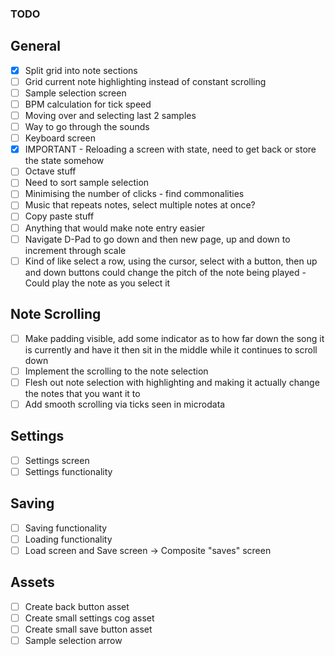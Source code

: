 ### TODO

## General

-   [x] Split grid into note sections
-   [ ] Grid current note highlighting instead of constant scrolling
-   [ ] Sample selection screen
-   [ ] BPM calculation for tick speed
-   [ ] Moving over and selecting last 2 samples
-   [ ] Way to go through the sounds
-   [ ] Keyboard screen
-   [x] IMPORTANT - Reloading a screen with state, need to get back or store the state somehow
-   [ ] Octave stuff
-   [ ] Need to sort sample selection
-   [ ] Minimising the number of clicks - find commonalities
-   [ ] Music that repeats notes, select multiple notes at once?
-   [ ] Copy paste stuff
-   [ ] Anything that would make note entry easier
-   [ ] Navigate D-Pad to go down and then new page, up and down to increment through scale
-   [ ] Kind of like select a row, using the cursor, select with a button, then up and down buttons could change the pitch of the note being played - Could play the note as you select it

## Note Scrolling

-   [ ] Make padding visible, add some indicator as to how far down the song it is currently and have it then sit in the middle while it continues to scroll down
-   [ ] Implement the scrolling to the note selection
-   [ ] Flesh out note selection with highlighting and making it actually change the notes that you want it to
-   [ ] Add smooth scrolling via ticks seen in microdata

## Settings

-   [ ] Settings screen
-   [ ] Settings functionality

## Saving

-   [ ] Saving functionality
-   [ ] Loading functionality
-   [ ] Load screen and Save screen -> Composite "saves" screen

## Assets

-   [ ] Create back button asset
-   [ ] Create small settings cog asset
-   [ ] Create small save button asset
-   [ ] Sample selection arrow
